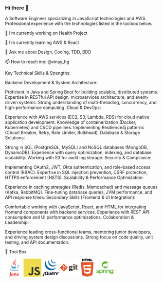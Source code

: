 ### Hi there 👋

A Software Engineer specializing in JavaScript technologies and AWS. Professional experience with the technologies listed in the toolbox below.

🔭 I’m currently working on Health Project 

🌱 I’m currently learning AWS & React

💬 Ask me about Design, Coding, TDD, BDD

📫 How to reach me: @vinay_hg

Key Technical Skills & Strengths:

Backend Development & System Architecture:

Proficient in Java and Spring Boot for building scalable, distributed systems.
Expertise in RESTful API design, microservices architecture, and event-driven systems.
Strong understanding of multi-threading, concurrency, and high-performance computing.
Cloud & DevOps:

Experience with AWS services (EC2, S3, Lambda, RDS) for cloud-native application development.
Knowledge of containerization (Docker, Kubernetes) and CI/CD pipelines.
Implementing Resilience4j patterns (Circuit Breaker, Retry, Rate Limiter, Bulkhead).
Database & Storage Solutions:

Strong in SQL (PostgreSQL, MySQL) and NoSQL databases (MongoDB, DynamoDB).
Experience with query optimization, indexing, and database scalability.
Working with S3 for audit log storage.
Security & Compliance:

Implementing OAuth2, JWT, Okta authentication, and role-based access control (RBAC).
Expertise in SQL injection prevention, CSRF protection, HTTPS enforcement (HSTS).
Scalability & Performance Optimization:

Experience in caching strategies (Redis, Memcached) and message queues (Kafka, RabbitMQ).
Fine-tuning database queries, JVM performance, and API response times.
Secondary Skills (Frontend & UI Integration):

Comfortable working with JavaScript, React, and HTML for integrating frontend components with backend services.
Experience with REST API consumption and UI performance optimizations.
Collaboration & Leadership:

Experience leading cross-functional teams, mentoring junior developers, and driving system design discussions.
Strong focus on code quality, unit testing, and API documentation.

🧰 Tool Box<br>

<img src="https://github.com/devicons/devicon/blob/master/icons/java/java-original-wordmark.svg" alt="java" width="60" height="60"/><img src="https://github.com/devicons/devicon/blob/master/icons/javascript/javascript-original.svg" alt="javascript" width="60" height="60"/><img src="https://github.com/devicons/devicon/blob/master/icons/jquery/jquery-original-wordmark.svg" alt="git" width="60" height="60"/><img src="https://github.com/devicons/devicon/blob/master/icons/git/git-original-wordmark.svg" alt="git" width="60" height="60"/><img src="https://github.com/devicons/devicon/blob/master/icons/html5/html5-original-wordmark.svg" alt="git" width="60" height="60"/><img src="https://github.com/devicons/devicon/blob/master/icons/spring/spring-original-wordmark.svg" alt="git" width="60" height="60"/>
<!--
**vinayhulgar/vinayhulgar** is a ✨ _special_ ✨ repository because its `README.md` (this file) appears on your GitHub profile.

Here are some ideas to get you started:

- 🔭 I’m currently working on ...
- 
- 👯 I’m looking to collaborate on ...
- 🤔 I’m looking for help with ...
- ..
- 📫 How to reach me: ...
- 😄 Pronouns: ...
- ⚡ Fun fact: ...
- 
- 
- -->

